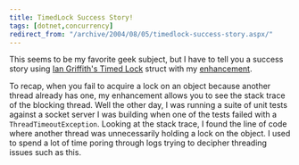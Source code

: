 ```yaml
---
title: TimedLock Success Story!
tags: [dotnet,concurrency]
redirect_from: "/archive/2004/08/05/timedlock-success-story.aspx/"
---
```


This seems to be my favorite geek subject, but I have to tell you a
success story using [Ian Griffith's Timed Lock](http://www.interact-sw.co.uk/iangblog/2004/03/23/locking) struct with my [enhancement](https://haacked.com/archive/2004/05/12/timedlock_yet_again_revisited.aspx/).

To recap, when you fail to acquire a lock on an object because another
thread already has one, my enhancement allows you to see the stack trace
of the blocking thread. Well the other day, I was running a suite of
unit tests against a socket server I was building when one of the tests
failed with a `ThreadTimeoutException`. Looking at the stack trace, I
found the line of code where another thread was unnecessarily holding a
lock on the object. I used to spend a lot of time poring through logs
trying to decipher threading issues such as this.

